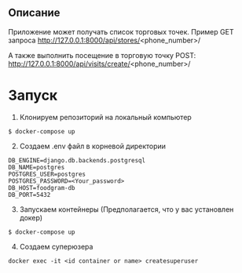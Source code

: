 ## Описание

Приложение может получать список торговых точек. Пример GET запроса
http://127.0.0.1:8000/api/stores/<phone_number>/

А также выполнить посещение в торговую точку POST:
http://127.0.0.1:8000/api/visits/create/<phone_number>/

# Запуск

1. Клонируем репозиторий на локальный компьютер 

```
$ docker-compose up
```

2. Создаем .env файл в корневой директории

```
DB_ENGINE=django.db.backends.postgresql
DB_NAME=postgres
POSTGRES_USER=postgres
POSTGRES_PASSWORD=<Your_password>
DB_HOST=foodgram-db
DB_PORT=5432
```

3. Запускаем контейнеры (Предполагается, что у вас установлен докер)
```
$ docker-compose up
```
4. Создаем суперюзера
```
docker exec -it <id container or name> createsuperuser
```